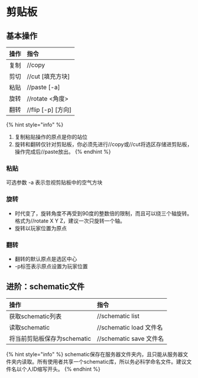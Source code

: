 # 剪贴板

## 基本操作

| 操作 | 指令 |
| :--- | :--- |
| 复制 | //copy |
| 剪切 | //cut \[填充方块\] |
| 粘贴 | //paste \[-a\] |
| 旋转 | //rotate &lt;角度&gt; |
| 翻转 | //flip \[-p\] \[方向\] |

{% hint style="info" %}
1. 复制粘贴操作的原点是你的站位
2. 旋转和翻转仅针对剪贴板，你必须先进行//copy或//cut将选区存储进剪贴板，操作完成后//paste放出。
{% endhint %}

### 粘贴

可选参数 -a 表示忽视剪贴板中的空气方块

### 旋转

* 时代变了，旋转角度不再受到90度的整数倍的限制，而且可以绕三个轴旋转。格式为//rotate X Y Z，建议一次只旋转一个轴。
* 旋转以玩家位置为原点

### 翻转

* 翻转的默认原点是选区中心
* -p标签表示原点设置为玩家位置

## 进阶：schematic文件

| 操作 | 指令 |
| :--- | :--- |
| 获取schematic列表 | //schematic list |
| 读取schematic | //schematic load 文件名 |
| 将当前剪贴板保存为schematic | //schematic save 文件名 |

{% hint style="info" %}
schematic保存在服务器文件夹内，且只能从服务器文件夹内读取。所有使用者共享一个schematic库，所以务必科学命名文件。建议文件名以个人ID缩写开头。
{% endhint %}

